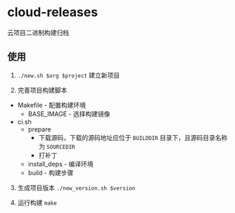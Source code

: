 # cloud-releases

云项目二进制构建归档

## 使用

1. `./new.sh $org $project` 建立新项目

2. 完善项目构建脚本

- Makefile - 配置构建环境
  - BASE_IMAGE - 选择构建镜像
- ci.sh
  - prepare
    - 下载源码，下载的源码地址应位于 `BUILDDIR` 目录下，且源码目录名称为 `SOURCEDIR`
    - 打补丁
  - install_deps - 编译环境
  - build - 构建步骤

3. 生成项目版本 `./new_version.sh $version`

4. 运行构建 `make`
